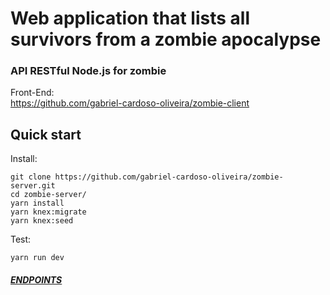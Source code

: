 # Web application that lists all survivors from a zombie apocalypse

### API RESTful Node.js for zombie

Front-End:<br />
https://github.com/gabriel-cardoso-oliveira/zombie-client<br />

## Quick start

Install:

```
git clone https://github.com/gabriel-cardoso-oliveira/zombie-server.git
cd zombie-server/
yarn install
yarn knex:migrate
yarn knex:seed
```

Test:

```
yarn run dev
```

##### <a href="https://github.com/gabriel-cardoso-oliveira/zombie-server/blob/master/Insomnia-All_2021-05-24">ENDPOINTS</a>

